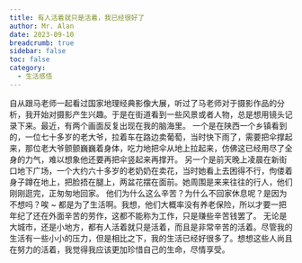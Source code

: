 ```yaml
---
title: 有人活着就只是活着，我已经很好了
author: Mr. Alan
date: 2023-09-10
breadcrumb: true
sidebar: false
toc: false
category:
  - 生活感悟
---
```

自从跟马老师一起看过国家地理经典影像大展，听过了马老师对于摄影作品的分析，我开始对摄影产生兴趣。于是在街道看到一些风景或者人物，总是想用镜头记录下来。最近，有两个画面反复出现在我的脑海里。
一个是在陕西一个乡镇看到的，一位七十多岁的老大爷，拉着车在路边卖葡萄，当时快下雨了，需要把伞撑起来，那位老大爷颤颤巍巍着身体，吃力地把伞从地上拉起来，仿佛这已经用尽了全身的力气，难以想象他还要再把伞竖起来再撑开。
另一个是前天晚上凌晨在新街口地下广场，一个大约六十多岁的老奶奶在卖花，当时她看上去困得不行，佝偻着身子蹲在地上，把脸捂在腿上，两盆花摆在面前。她周围是来来往往的行人，他们刚刚逛完，正匆匆地回家。
他们为什么这么辛苦？为什么不回家休息呢？是因为不想吗？唉 ~ 都是为了生活啊。我想，他们大概率没有养老保险，所以才要一把年纪了还在外面辛苦的劳作，这都不能称为工作，只是赚些辛苦钱罢了。
无论是大城市，还是小地方，都有人活着就只是活着，而且是非常辛苦的活着。尽管我的生活有一些小小的压力，但是相比之下，我的生活已经好很多了。想想这些人尚且在努力的活着，我觉得我应该更加珍惜自己的生命，尽情享受。
